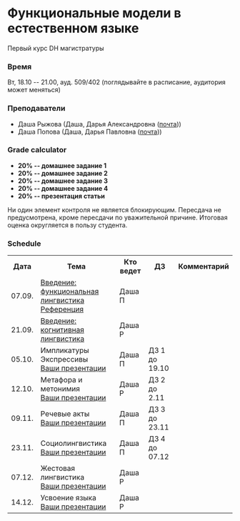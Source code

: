 # Функциональные модели в естественном языке

Первый курс DH магистратуры 

### Время 

Вт, 18.10 -- 21.00, ауд. 509/402 (поглядывайте в расписание, аудитория может меняться)

### Преподаватели
* Даша Рыжова (Даша, Дарья Александровна ([почта](mailto:daria.ryzhova@mail.ru)))
* Даша Попова (Даша, Дарья Павловна ([почта](mailto:daschapopowa@gmail.com)))

### Grade calculator
* **20% -- домашнее задание 1** 
* **20% -- домашнее задание 2** 
* **20% -- домашнее задание 3** 
* **20% -- домашнее задание 4**
* **20% -- презентация статьи** 

Ни один элемент контроля не является блокирующим. Пересдача не предусмотрена, кроме пересдачи по уважительной причине. Итоговая оценка округляется в пользу студента. 

### Schedule
<table>
  <tr>
    <th>Дата</th>
    <th>Тема</th>
    <th>Кто ведет</th>
    <th>ДЗ</th>
    <th>Комментарий</th>
  </tr>
   <tr>
    <td>07.09.</td>
    <td><a href="https://github.com/dashapopova/FunctionalModelsDH2021/blob/main/07.09/%D0%A4%D0%9C_%D0%92%D0%B2%D0%B5%D0%B4%D0%B5%D0%BD%D0%B8%D0%B5.pptx.pdf">Введение: функциональная лингвистика</a><br>
    <a href="https://github.com/dashapopova/FunctionalModelsDH2021/blob/main/07.09/%D0%A0%D0%B5%D1%84%D0%B5%D1%80%D0%B5%D0%BD%D1%86%D0%B8%D1%8F.pdf">Референция</a></td>
    <td>Даша П</td>
    <td></td>
    <td>
    </td>
  </tr>
  <tr>
    <td>21.09.</td>
    <td><a href="https://github.com/dashapopova/FunctionalModelsDH2021/blob/main/21.09/Introduction%20to%20CL.pptx">Введение: когнитивная лингвистика</a>
    </td>
    <td>Даша Р</td>
    <td></td>
    <td>
    </td>
  </tr>
    <td>05.10.</td>
    <td>Импликатуры<br>Экспрессивы<br>
       <a href="https://docs.google.com/spreadsheets/d/1Y-RXTSH50n8vCuW4oG9taWSzvFChVjPAsghbWMt9cLQ/edit?usp=sharing">Ваши презентации</a>
    <td>Даша П</td>
    <td>ДЗ 1 до 19.10</td>
    <td></td>
   </tr>
    <tr>
    <td>12.10.</td>
    <td>Метафора и метонимия<br>
       <a href="https://docs.google.com/spreadsheets/d/1Y-RXTSH50n8vCuW4oG9taWSzvFChVjPAsghbWMt9cLQ/edit?usp=sharing">Ваши презентации</a></td>
    <td>Даша Р</td>
    <td>ДЗ 2 до 2.11</td>
    <td>
  </td>
  </tr>
    <tr>
    <td>09.11.</td>
    <td>Речевые акты<br>
       <a href="https://docs.google.com/spreadsheets/d/1Y-RXTSH50n8vCuW4oG9taWSzvFChVjPAsghbWMt9cLQ/edit?usp=sharing">Ваши презентации</a>
  </td>
    <td>Даша П</td>
    <td>ДЗ 3 до 23.11</td>
    <td></td>
  </tr>
    <tr>
    <td>23.11.</td>
    <td>
   Социолингвистика<br>
       <a href="https://docs.google.com/spreadsheets/d/1Y-RXTSH50n8vCuW4oG9taWSzvFChVjPAsghbWMt9cLQ/edit?usp=sharing">Ваши презентации</a>
  </td>
    <td>Даша П</td>
  <td>ДЗ 4 до 07.12</td>
    <td></td>
  </tr>
    <tr>
    <td>07.12.</td>
    <td>Жестовая лингвистика<br>
       <a href="https://docs.google.com/spreadsheets/d/1Y-RXTSH50n8vCuW4oG9taWSzvFChVjPAsghbWMt9cLQ/edit?usp=sharing">Ваши презентации</a>
  </td>
    <td>Даша Р</td>
    <td></td>
    <td></td>
  </tr>
  </tr>
    <tr>
    <td>14.12.</td>
    <td>Усвоение языка<br>
       <a href="https://docs.google.com/spreadsheets/d/1Y-RXTSH50n8vCuW4oG9taWSzvFChVjPAsghbWMt9cLQ/edit?usp=sharing">Ваши презентации</a></td>
    <td>Даша Р</td>
    <td></td>
    <td></td>
  </tr>
</table>

